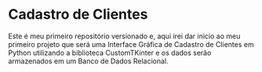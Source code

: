 # Cadastro de Clientes
 Este é meu primeiro repositório versionado e, aqui irei dar inicio ao meu primeiro projeto que será uma Interface Gráfica de Cadastro de Clientes em Python utilizando a biblioteca CustomTKinter e os dados serão armazenados em um Banco de Dados Relacional.
